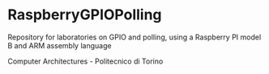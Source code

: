 # RaspberryGPIOPolling

Repository for laboratories on GPIO and polling, using a Raspberry PI model B and ARM assembly language

Computer Architectures - Politecnico di Torino
